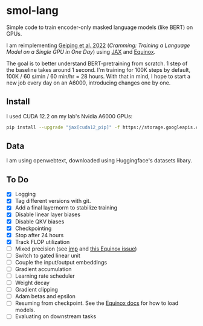 # smol-lang

Simple code to train encoder-only masked language models (like BERT) on GPUs.

I am reimplementing [Geiping et al. 2022](https://arxiv.org/abs/2212.14034) (*Cramming: Training a Language Model on a Single GPU in One Day*) using [JAX](https://jax.readthedocs.io/en/latest/index.html) and [Equinox](https://docs.kidger.site/equinox/).

The goal is to better understand BERT-pretraining from scratch.
1 step of the baseline takes around 1 second.
I'm training for 100K steps by default, 100K / 60 s/min / 60 min/hr = 28 hours.
With that in mind, I hope to start a new job every day on an A6000, introducing changes one by one.
## Install

I used CUDA 12.2 on my lab's Nvidia A6000 GPUs:

```sh
pip install --upgrade "jax[cuda12_pip]" -f https://storage.googleapis.com/jax-releases/jax_cuda_releases.html
```

## Data

I am using openwebtext, downloaded using Huggingface's datasets libary.

## To Do

* [x] Logging
* [x] Tag different versions with git.
* [x] Add a final layernorm to stabilize training
* [x] Disable linear layer biases
* [x] Disable QKV biases
* [x] Checkpointing
* [x] Stop after 24 hours
* [x] Track FLOP utilization
* [ ] Mixed precision (see [jmp](https://github.com/google-deepmind/jmp) and [this Equinox issue](https://github.com/patrick-kidger/equinox/issues/221))
* [ ] Switch to gated linear unit
* [ ] Couple the input/output embeddings
* [ ] Gradient accumulation
* [ ] Learning rate scheduler
* [ ] Weight decay
* [ ] Gradient clipping
* [ ] Adam betas and epsilon
* [ ] Resuming from checkpoint. See the [Equinox docs](https://docs.kidger.site/equinox/examples/serialisation/) for how to load models.
* [ ] Evaluating on downstream tasks
